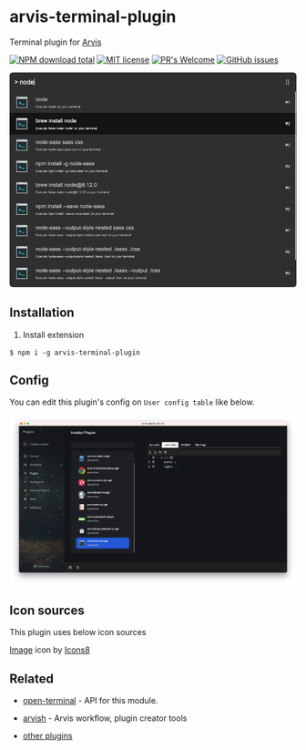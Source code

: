 # arvis-terminal-plugin

Terminal plugin for [Arvis](https://github.com/jopemachine/arvis)

[![NPM download total](https://img.shields.io/npm/dt/arvis-terminal-plugin)](http://badge.fury.io/js/arvis-terminal-plugin)
[![MIT license](https://img.shields.io/badge/License-MIT-blue.svg)](https://lbesson.mit-license.org/)
[![PR's Welcome](https://img.shields.io/badge/PRs-welcome-brightgreen.svg?style=flat)](http://makeapullrequest.com)
[![GitHub issues](https://img.shields.io/github/issues/jopemachine/arvis-terminal-plugin.svg)](https://GitHub.com/jopemachine/arvis-terminal-plugin/issues/)

![](./media/demo.png)

## Installation

1. Install extension

```
$ npm i -g arvis-terminal-plugin
```

## Config

You can edit this plugin's config on `User config table` like below.

![](./media/config.png)

## Icon sources

This plugin uses below icon sources

<a target="_blank" href="https://icons8.com">Image</a> icon by <a target="_blank" href="https://icons8.com">Icons8</a>

## Related

- [open-terminal](https://github.com/silicon-hills/open-terminal) - API for this module.

- [arvish](https://github.com/jopemachine/arvish) - Arvis workflow, plugin creator tools

- [other plugins](https://github.com/jopemachine/arvis/blob/master/documents/plugin-links.md)